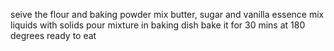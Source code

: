 seive the flour and baking powder
mix butter, sugar and vanilla essence
mix liquids with solids 
pour mixture in baking dish
bake it for 30 mins at 180 degrees
ready to eat